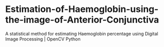 # Estimation-of-Haemoglobin-using-the-image-of-Anterior-Conjunctiva
A statistical method for estimating Haemoglobin percentage using Digital Image Processing | OpenCV Python
